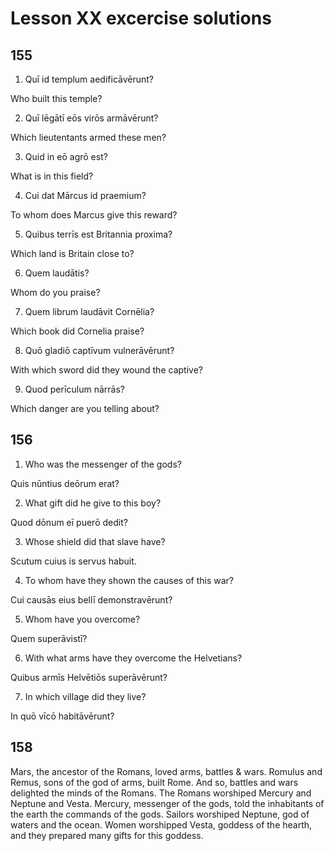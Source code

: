 # Lesson XX excercise solutions

## 155

1. Quī id templum aedificāvērunt?

Who built this temple?

2. Quī lēgātī eōs virōs armāvērunt?

Which lieutentants armed these men?

3. Quid in eō agrō est?

What is in this field?

4. Cui dat Mārcus id praemium?

To whom does Marcus give this reward?

5. Quibus terrīs est Britannia proxima?

Which land is Britain close to?

6. Quem laudātis?

Whom do you praise?

7. Quem librum laudāvit Cornēlia?

Which book did Cornelia praise?

8. Quō gladiō captīvum vulnerāvērunt?

With which sword did they wound the captive?

9. Quod perīculum nārrās?

Which danger are you telling about?

## 156

1. Who was the messenger of the gods?

Quis nūntius deōrum erat?

2. What gift did he give to this boy?

Quod dōnum eī puerō dedit?

3. Whose shield did that slave have?

Scutum cuius is servus habuit.

4. To whom have they shown the causes of this war?

Cui causās eius bellī demonstravērunt?

5. Whom have you overcome?

Quem superāvistī?

6. With what arms have they overcome the Helvetians?

Quibus armīs Helvētiōs superāvērunt?

7. In which village did they live?

In quō vīcō habitāvērunt?

## 158

Mars, the ancestor of the Romans, loved arms, battles & wars. Romulus and
Remus, sons of the god of arms, built Rome. And so, battles and wars delighted
the minds of the Romans. The Romans worshiped Mercury and Neptune and Vesta.
Mercury, messenger of the gods, told the inhabitants of the earth the commands
of the gods. Sailors worshiped Neptune, god of waters and the ocean. Women
worshipped Vesta, goddess of the hearth, and they prepared many gifts for this
goddess.
